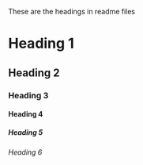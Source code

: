 These are the headings in readme files


# Heading 1

## Heading 2

### Heading 3

#### Heading 4

##### Heading 5

###### Heading 6
